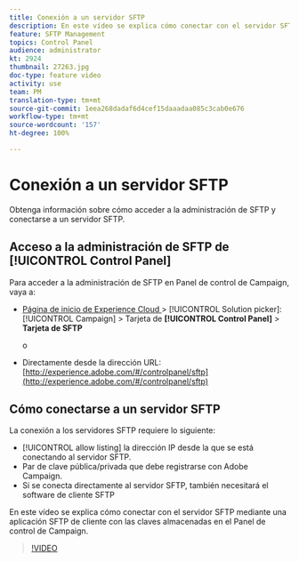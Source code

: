 ```yaml
---
title: Conexión a un servidor SFTP
description: En este vídeo se explica cómo conectar con el servidor SFTP mediante una aplicación SFTP de cliente con las claves almacenadas en el Panel de control de Campaign.
feature: SFTP Management
topics: Control Panel
audience: administrator
kt: 2924
thumbnail: 27263.jpg
doc-type: feature video
activity: use
team: PM
translation-type: tm+mt
source-git-commit: 1eea268dadaf6d4cef15daaadaa085c3cab0e676
workflow-type: tm+mt
source-wordcount: '157'
ht-degree: 100%

---
```



# Conexión a un servidor SFTP

Obtenga información sobre cómo acceder a la administración de SFTP y conectarse a un servidor SFTP.

## Acceso a la administración de SFTP de [!UICONTROL Control Panel]

Para acceder a la administración de SFTP en Panel de control de Campaign, vaya a:

* [Página de inicio de Experience Cloud ](https://experience.adobe.com/#/home) > [!UICONTROL Solution picker]: [!UICONTROL Campaign] > Tarjeta de **[!UICONTROL Control Panel]** > **Tarjeta de SFTP**

   o
* Directamente desde la dirección URL: [http://experience.adobe.com/#/controlpanel/sftp](http://experience.adobe.com/#/controlpanel/sftp)

## Cómo conectarse a un servidor SFTP

La conexión a los servidores SFTP requiere lo siguiente:

* [!UICONTROL allow listing] la dirección IP desde la que se está conectando al servidor SFTP.
* Par de clave pública/privada que debe registrarse con Adobe Campaign.
* Si se conecta directamente al servidor SFTP, también necesitará el software de cliente SFTP

En este vídeo se explica cómo conectar con el servidor SFTP mediante una aplicación SFTP de cliente con las claves almacenadas en el Panel de control de Campaign.

>[!VIDEO](https://video.tv.adobe.com/v/27263?quality=12)

